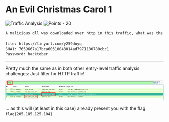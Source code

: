 # An Evil Christmas Carol 1

![Traffic Analysis](https://img.shields.io/badge/Traffic+Analysis--2e00ff?style=for-the-badge) ![Points - 20](https://img.shields.io/badge/Points-20-9cf?style=for-the-badge)

```txt
A malicious dll was downloaded over http in this traffic, what was the ip address that delivered this file?

file: https://tinyurl.com/y259doyq
SHA1: 7659667a17bca60310043014ad7971130780cbc1
Password: hacktober
```

---

Pretty much the same as in both other entry-level traffic analysis challenges: Just filter for HTTP traffic!

![Wireshark](wireshark.png)

... as this will (at least in this case) already present you with the flag: `flag{205.185.125.104}`